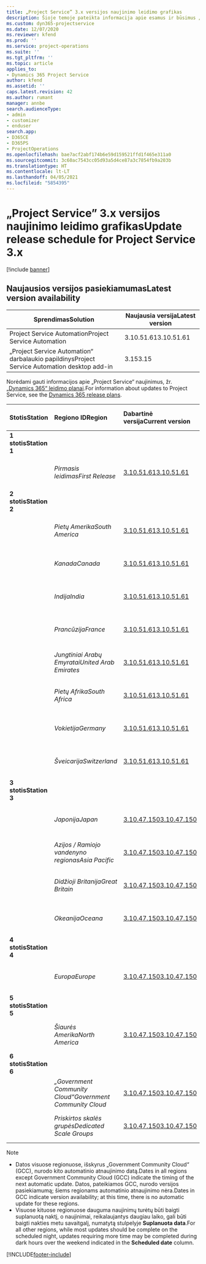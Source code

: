 ```yaml
---
title: „Project Service” 3.x versijos naujinimo leidimo grafikas
description: Šioje temoje pateikta informacija apie esamus ir būsimus „Dynamics 365 Project Service Automation“ leidimus.
ms.custom: dyn365-projectservice
ms.date: 12/07/2020
ms.reviewer: kfend
ms.prod: ''
ms.service: project-operations
ms.suite: ''
ms.tgt_pltfrm: ''
ms.topic: article
applies_to:
- Dynamics 365 Project Service
author: kfend
ms.assetid: ''
caps.latest.revision: 42
ms.author: rumant
manager: annbe
search.audienceType:
- admin
- customizer
- enduser
search.app:
- D365CE
- D365PS
- ProjectOperations
ms.openlocfilehash: bae7acf2abf174b6e59d159521ffd1f465e311a0
ms.sourcegitcommit: 3c60ac7543cc05d93a5d4ce87a3c7854fb9a203b
ms.translationtype: HT
ms.contentlocale: lt-LT
ms.lasthandoff: 04/05/2021
ms.locfileid: "5854395"
---
```

# <a name="update-release-schedule-for-project-service-3x"></a><span data-ttu-id="10937-103">„Project Service” 3.x versijos naujinimo leidimo grafikas</span><span class="sxs-lookup"><span data-stu-id="10937-103">Update release schedule for Project Service 3.x</span></span>

[!include [banner](../includes/psa-now-project-operations.md)]

## <a name="latest-version-availability"></a><span data-ttu-id="10937-104">Naujausios versijos pasiekiamumas</span><span class="sxs-lookup"><span data-stu-id="10937-104">Latest version availability</span></span>

| <span data-ttu-id="10937-105">Sprendimas</span><span class="sxs-lookup"><span data-stu-id="10937-105">Solution</span></span>  | <span data-ttu-id="10937-106">Naujausia versija</span><span class="sxs-lookup"><span data-stu-id="10937-106">Latest version</span></span> |
|-------|----|
| <span data-ttu-id="10937-107">Project Service Automation</span><span class="sxs-lookup"><span data-stu-id="10937-107">Project Service Automation</span></span>    | <span data-ttu-id="10937-108">3.10.51.61</span><span class="sxs-lookup"><span data-stu-id="10937-108">3.10.51.61</span></span> |
| <span data-ttu-id="10937-109">„Project Service Automation“ darbalaukio papildinys</span><span class="sxs-lookup"><span data-stu-id="10937-109">Project Service Automation desktop add-in</span></span>                | <span data-ttu-id="10937-110">3.15</span><span class="sxs-lookup"><span data-stu-id="10937-110">3.15</span></span>          |

<span data-ttu-id="10937-111">Norėdami gauti informacijos apie „Project Service“ naujinimus, žr. [„Dynamics 365“ leidimo planai](https://docs.microsoft.com/dynamics365/release-plans/).</span><span class="sxs-lookup"><span data-stu-id="10937-111">For information about updates to Project Service, see the [Dynamics 365 release plans](https://docs.microsoft.com/dynamics365/release-plans/).</span></span> 

| <span data-ttu-id="10937-112">Stotis</span><span class="sxs-lookup"><span data-stu-id="10937-112">Station</span></span>  | <span data-ttu-id="10937-113">Regiono ID</span><span class="sxs-lookup"><span data-stu-id="10937-113">Region</span></span> | <span data-ttu-id="10937-114">Dabartinė versija</span><span class="sxs-lookup"><span data-stu-id="10937-114">Current version</span></span> | <span data-ttu-id="10937-115">Kita versija</span><span class="sxs-lookup"><span data-stu-id="10937-115">Next version</span></span> |  <span data-ttu-id="10937-116">Suplanuota data</span><span class="sxs-lookup"><span data-stu-id="10937-116">Scheduled date</span></span>
| :---   | :---   | :---   | :---   |:---   |         
|<span data-ttu-id="10937-117"><strong>1 stotis</strong></span><span class="sxs-lookup"><span data-stu-id="10937-117"><strong>Station 1</strong></span></span> | |  |  | |
| | <span data-ttu-id="10937-118"><i>Pirmasis leidimas</i></span><span class="sxs-lookup"><span data-stu-id="10937-118"><i>First Release</i></span></span> | [<span data-ttu-id="10937-119">3.10.51.61</span><span class="sxs-lookup"><span data-stu-id="10937-119">3.10.51.61</span></span>](whats-new-ur-30.md) | <span data-ttu-id="10937-120">TBD</span><span class="sxs-lookup"><span data-stu-id="10937-120">TBD</span></span> | <span data-ttu-id="10937-121">2021 m. balandžio 23 mėn.</span><span class="sxs-lookup"><span data-stu-id="10937-121">April 23, 2021</span></span>
|<span data-ttu-id="10937-122"><strong>2 stotis</strong></span><span class="sxs-lookup"><span data-stu-id="10937-122"><strong>Station 2</strong></span></span> | |  |  | |
| | <span data-ttu-id="10937-123"><i>Pietų Amerika</i></span><span class="sxs-lookup"><span data-stu-id="10937-123"><i>South America</i></span></span> | [<span data-ttu-id="10937-124">3.10.51.61</span><span class="sxs-lookup"><span data-stu-id="10937-124">3.10.51.61</span></span>](whats-new-ur-30.md) | <span data-ttu-id="10937-125">TBD</span><span class="sxs-lookup"><span data-stu-id="10937-125">TBD</span></span> | <span data-ttu-id="10937-126">2021 m. balandžio 30 mėn.</span><span class="sxs-lookup"><span data-stu-id="10937-126">April 30, 2021</span></span>
| | <span data-ttu-id="10937-127"><i>Kanada</i></span><span class="sxs-lookup"><span data-stu-id="10937-127"><i>Canada</i></span></span> | [<span data-ttu-id="10937-128">3.10.51.61</span><span class="sxs-lookup"><span data-stu-id="10937-128">3.10.51.61</span></span>](whats-new-ur-30.md) | <span data-ttu-id="10937-129">TBD</span><span class="sxs-lookup"><span data-stu-id="10937-129">TBD</span></span> | <span data-ttu-id="10937-130">2021 m. balandžio 30 mėn.</span><span class="sxs-lookup"><span data-stu-id="10937-130">April 30, 2021</span></span>
| | <span data-ttu-id="10937-131"><i>Indija</i></span><span class="sxs-lookup"><span data-stu-id="10937-131"><i>India</i></span></span> | [<span data-ttu-id="10937-132">3.10.51.61</span><span class="sxs-lookup"><span data-stu-id="10937-132">3.10.51.61</span></span>](whats-new-ur-30.md) | <span data-ttu-id="10937-133">TBD</span><span class="sxs-lookup"><span data-stu-id="10937-133">TBD</span></span> | <span data-ttu-id="10937-134">2021 m. balandžio 30 mėn.</span><span class="sxs-lookup"><span data-stu-id="10937-134">April 30, 2021</span></span>
| | <span data-ttu-id="10937-135"><i>Prancūzija</i></span><span class="sxs-lookup"><span data-stu-id="10937-135"><i>France</i></span></span> | [<span data-ttu-id="10937-136">3.10.51.61</span><span class="sxs-lookup"><span data-stu-id="10937-136">3.10.51.61</span></span>](whats-new-ur-30.md) | <span data-ttu-id="10937-137">TBD</span><span class="sxs-lookup"><span data-stu-id="10937-137">TBD</span></span> | <span data-ttu-id="10937-138">2021 m. balandžio 30 mėn.</span><span class="sxs-lookup"><span data-stu-id="10937-138">April 30, 2021</span></span>
| | <span data-ttu-id="10937-139"><i>Jungtiniai Arabų Emyratai</i></span><span class="sxs-lookup"><span data-stu-id="10937-139"><i>United Arab Emirates</i></span></span> | [<span data-ttu-id="10937-140">3.10.51.61</span><span class="sxs-lookup"><span data-stu-id="10937-140">3.10.51.61</span></span>](whats-new-ur-30.md) | <span data-ttu-id="10937-141">TBD</span><span class="sxs-lookup"><span data-stu-id="10937-141">TBD</span></span> | <span data-ttu-id="10937-142">2021 m. balandžio 30 mėn.</span><span class="sxs-lookup"><span data-stu-id="10937-142">April 30, 2021</span></span>
| | <span data-ttu-id="10937-143"><i>Pietų Afrika</i></span><span class="sxs-lookup"><span data-stu-id="10937-143"><i>South Africa</i></span></span> | [<span data-ttu-id="10937-144">3.10.51.61</span><span class="sxs-lookup"><span data-stu-id="10937-144">3.10.51.61</span></span>](whats-new-ur-30.md) | <span data-ttu-id="10937-145">TBD</span><span class="sxs-lookup"><span data-stu-id="10937-145">TBD</span></span> | <span data-ttu-id="10937-146">2021 m. balandžio 30 mėn.</span><span class="sxs-lookup"><span data-stu-id="10937-146">April 30, 2021</span></span>
| | <span data-ttu-id="10937-147"><i>Vokietija</i></span><span class="sxs-lookup"><span data-stu-id="10937-147"><i>Germany</i></span></span> | [<span data-ttu-id="10937-148">3.10.51.61</span><span class="sxs-lookup"><span data-stu-id="10937-148">3.10.51.61</span></span>](whats-new-ur-30.md) | <span data-ttu-id="10937-149">TBD</span><span class="sxs-lookup"><span data-stu-id="10937-149">TBD</span></span> | <span data-ttu-id="10937-150">2021 m. balandžio 30 mėn.</span><span class="sxs-lookup"><span data-stu-id="10937-150">April 30, 2021</span></span>
| | <span data-ttu-id="10937-151"><i>Šveicarija</i></span><span class="sxs-lookup"><span data-stu-id="10937-151"><i>Switzerland</i></span></span> | [<span data-ttu-id="10937-152">3.10.51.61</span><span class="sxs-lookup"><span data-stu-id="10937-152">3.10.51.61</span></span>](whats-new-ur-30.md) | <span data-ttu-id="10937-153">TBD</span><span class="sxs-lookup"><span data-stu-id="10937-153">TBD</span></span> | <span data-ttu-id="10937-154">2021 m. balandžio 30 mėn.</span><span class="sxs-lookup"><span data-stu-id="10937-154">April 30, 2021</span></span>
|<span data-ttu-id="10937-155"><strong>3 stotis</strong></span><span class="sxs-lookup"><span data-stu-id="10937-155"><strong>Station 3</strong></span></span> | |  |  | |
| | <span data-ttu-id="10937-156"><i>Japonija</i></span><span class="sxs-lookup"><span data-stu-id="10937-156"><i>Japan</i></span></span> | [<span data-ttu-id="10937-157">3.10.47.150</span><span class="sxs-lookup"><span data-stu-id="10937-157">3.10.47.150</span></span>](whats-new-ur-29-5.md) | [<span data-ttu-id="10937-158">3.10.51.61</span><span class="sxs-lookup"><span data-stu-id="10937-158">3.10.51.61</span></span>](whats-new-ur-30.md) | <span data-ttu-id="10937-159">2021 m. balandžio 9 mėn.</span><span class="sxs-lookup"><span data-stu-id="10937-159">April 9, 2021</span></span>
| | <span data-ttu-id="10937-160"><i>Azijos / Ramiojo vandenyno regionas</i></span><span class="sxs-lookup"><span data-stu-id="10937-160"><i>Asia Pacific</i></span></span> | [<span data-ttu-id="10937-161">3.10.47.150</span><span class="sxs-lookup"><span data-stu-id="10937-161">3.10.47.150</span></span>](whats-new-ur-29-5.md) | [<span data-ttu-id="10937-162">3.10.51.61</span><span class="sxs-lookup"><span data-stu-id="10937-162">3.10.51.61</span></span>](whats-new-ur-30.md) | <span data-ttu-id="10937-163">2021 m. balandžio 9 mėn.</span><span class="sxs-lookup"><span data-stu-id="10937-163">April 9, 2021</span></span>
| | <span data-ttu-id="10937-164"><i>Didžioji Britanija</i></span><span class="sxs-lookup"><span data-stu-id="10937-164"><i>Great Britain</i></span></span> | [<span data-ttu-id="10937-165">3.10.47.150</span><span class="sxs-lookup"><span data-stu-id="10937-165">3.10.47.150</span></span>](whats-new-ur-29-5.md) | [<span data-ttu-id="10937-166">3.10.51.61</span><span class="sxs-lookup"><span data-stu-id="10937-166">3.10.51.61</span></span>](whats-new-ur-30.md) | <span data-ttu-id="10937-167">2021 m. balandžio 9 mėn.</span><span class="sxs-lookup"><span data-stu-id="10937-167">April 9, 2021</span></span>
| | <span data-ttu-id="10937-168"><i>Okeanija</i></span><span class="sxs-lookup"><span data-stu-id="10937-168"><i>Oceana</i></span></span> | [<span data-ttu-id="10937-169">3.10.47.150</span><span class="sxs-lookup"><span data-stu-id="10937-169">3.10.47.150</span></span>](whats-new-ur-29-5.md) | [<span data-ttu-id="10937-170">3.10.51.61</span><span class="sxs-lookup"><span data-stu-id="10937-170">3.10.51.61</span></span>](whats-new-ur-30.md) | <span data-ttu-id="10937-171">2021 m. balandžio 9 mėn.</span><span class="sxs-lookup"><span data-stu-id="10937-171">April 9, 2021</span></span>
|<span data-ttu-id="10937-172"><strong>4 stotis</strong></span><span class="sxs-lookup"><span data-stu-id="10937-172"><strong>Station 4</strong></span></span> | |  |  | |
| | <span data-ttu-id="10937-173"><i>Europa</i></span><span class="sxs-lookup"><span data-stu-id="10937-173"><i>Europe</i></span></span> | [<span data-ttu-id="10937-174">3.10.47.150</span><span class="sxs-lookup"><span data-stu-id="10937-174">3.10.47.150</span></span>](whats-new-ur-29-5.md) | [<span data-ttu-id="10937-175">3.10.51.61</span><span class="sxs-lookup"><span data-stu-id="10937-175">3.10.51.61</span></span>](whats-new-ur-30.md) | <span data-ttu-id="10937-176">2021 m. balandžio 16 mėn.</span><span class="sxs-lookup"><span data-stu-id="10937-176">April 16, 2021</span></span>
|<span data-ttu-id="10937-177"><strong>5 stotis</strong></span><span class="sxs-lookup"><span data-stu-id="10937-177"><strong>Station 5</strong></span></span> | |  |  | |
| | <span data-ttu-id="10937-178"><i>Šiaurės Amerika</i></span><span class="sxs-lookup"><span data-stu-id="10937-178"><i>North America</i></span></span> | [<span data-ttu-id="10937-179">3.10.47.150</span><span class="sxs-lookup"><span data-stu-id="10937-179">3.10.47.150</span></span>](whats-new-ur-29-5.md) | [<span data-ttu-id="10937-180">3.10.51.61</span><span class="sxs-lookup"><span data-stu-id="10937-180">3.10.51.61</span></span>](whats-new-ur-30.md) | <span data-ttu-id="10937-181">2021 m. balandžio 23 mėn.</span><span class="sxs-lookup"><span data-stu-id="10937-181">April 23, 2021</span></span>
|<span data-ttu-id="10937-182"><strong>6 stotis</strong></span><span class="sxs-lookup"><span data-stu-id="10937-182"><strong>Station 6</strong></span></span> | |  |  | |
| | <span data-ttu-id="10937-183"><i>„Government Community Cloud“</i></span><span class="sxs-lookup"><span data-stu-id="10937-183"><i>Government Community Cloud</i></span></span> | [<span data-ttu-id="10937-184">3.10.47.150</span><span class="sxs-lookup"><span data-stu-id="10937-184">3.10.47.150</span></span>](whats-new-ur-29-5.md) | [<span data-ttu-id="10937-185">3.10.51.61</span><span class="sxs-lookup"><span data-stu-id="10937-185">3.10.51.61</span></span>](whats-new-ur-30.md) | <span data-ttu-id="10937-186">2021 m. balandžio 30 mėn.</span><span class="sxs-lookup"><span data-stu-id="10937-186">April 30, 2021</span></span>
| | <span data-ttu-id="10937-187"><i>Priskirtos skalės grupės</i></span><span class="sxs-lookup"><span data-stu-id="10937-187"><i>Dedicated Scale Groups</i></span></span> | [<span data-ttu-id="10937-188">3.10.47.150</span><span class="sxs-lookup"><span data-stu-id="10937-188">3.10.47.150</span></span>](whats-new-ur-29-5.md) | [<span data-ttu-id="10937-189">3.10.51.61</span><span class="sxs-lookup"><span data-stu-id="10937-189">3.10.51.61</span></span>](whats-new-ur-30.md) | <span data-ttu-id="10937-190">2021 m. balandžio 30 mėn.</span><span class="sxs-lookup"><span data-stu-id="10937-190">April 30, 2021</span></span>

>[!Note]
> - <span data-ttu-id="10937-191">Datos visuose regionuose, išskyrus „Government Community Cloud“ (GCC), nurodo kito automatinio atnaujinimo datą.</span><span class="sxs-lookup"><span data-stu-id="10937-191">Dates in all regions except Government Community Cloud (GCC) indicate the timing of the next automatic update.</span></span> <span data-ttu-id="10937-192">Datos, pateikiamos GCC, nurodo versijos pasiekiamumą; šiems regionams automatinio atnaujinimo nėra.</span><span class="sxs-lookup"><span data-stu-id="10937-192">Dates in GCC indicate version availability; at this time, there is no automatic update for these regions.</span></span>
> - <span data-ttu-id="10937-193">Visuose kituose regionuose dauguma naujinimų turėtų būti baigti suplanuotą naktį, o naujinimai, reikalaujantys daugiau laiko, gali būti baigti nakties metu savaitgalį, numatytą stulpelyje **Suplanuota data**.</span><span class="sxs-lookup"><span data-stu-id="10937-193">For all other regions, while most updates should be complete on the scheduled night, updates requiring more time may be completed during dark hours over the weekend indicated in the **Scheduled date** column.</span></span>


[!INCLUDE[footer-include](../includes/footer-banner.md)]
